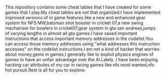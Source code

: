 This repository contains some cheat tables that I have created for some games that I play.My cheat tables are not that organized.I have implemented improved versions of in game features like a new and enhanced gear system for NFS MW,batsman shot booster in cricket 07,a new swing mechanism for bowlers in cricket07,gear system in gta san andreas,jumps of varying lengths in almost all gta games.I have saved important instructions that access important memory addresses in the codelist.You can access those memory addresses using "what addresses this instruction accesses" on the codelist instructions.I am not a kind of hacker that worries about money,gems in games,I generally like to exploit physics engines of games to have an unfair advantage over the AI.Lately ,I have been enjoying hacking car attributes of my car in racing games like nfs most wanted,nfs hot pursuit.Rest is all for you to explore.
